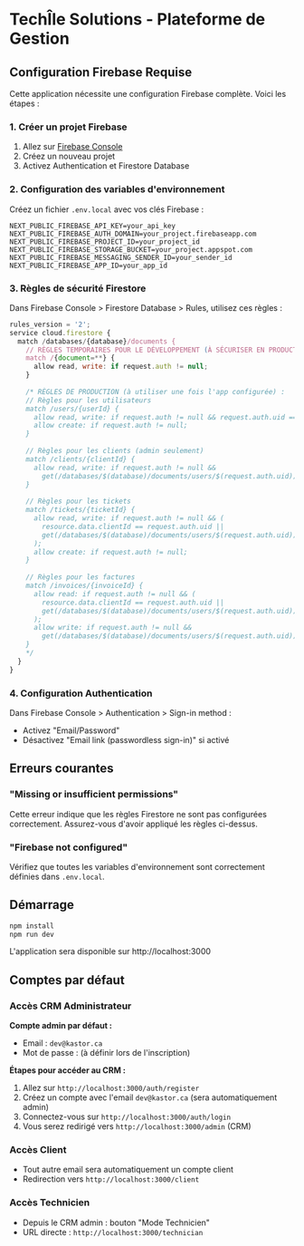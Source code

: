 # TechÎle Solutions - Plateforme de Gestion

## Configuration Firebase Requise

Cette application nécessite une configuration Firebase complète. Voici les étapes :

### 1. Créer un projet Firebase
1. Allez sur [Firebase Console](https://console.firebase.google.com/)
2. Créez un nouveau projet
3. Activez Authentication et Firestore Database

### 2. Configuration des variables d'environnement
Créez un fichier `.env.local` avec vos clés Firebase :

```env
NEXT_PUBLIC_FIREBASE_API_KEY=your_api_key
NEXT_PUBLIC_FIREBASE_AUTH_DOMAIN=your_project.firebaseapp.com
NEXT_PUBLIC_FIREBASE_PROJECT_ID=your_project_id
NEXT_PUBLIC_FIREBASE_STORAGE_BUCKET=your_project.appspot.com
NEXT_PUBLIC_FIREBASE_MESSAGING_SENDER_ID=your_sender_id
NEXT_PUBLIC_FIREBASE_APP_ID=your_app_id
```

### 3. Règles de sécurité Firestore
Dans Firebase Console > Firestore Database > Rules, utilisez ces règles :

```javascript
rules_version = '2';
service cloud.firestore {
  match /databases/{database}/documents {
    // RÈGLES TEMPORAIRES POUR LE DÉVELOPPEMENT (À SÉCURISER EN PRODUCTION)
    match /{document=**} {
      allow read, write: if request.auth != null;
    }
    
    /* RÈGLES DE PRODUCTION (à utiliser une fois l'app configurée) :
    // Règles pour les utilisateurs
    match /users/{userId} {
      allow read, write: if request.auth != null && request.auth.uid == userId;
      allow create: if request.auth != null;
    }
    
    // Règles pour les clients (admin seulement)
    match /clients/{clientId} {
      allow read, write: if request.auth != null && 
        get(/databases/$(database)/documents/users/$(request.auth.uid)).data.role == 'admin';
    }
    
    // Règles pour les tickets
    match /tickets/{ticketId} {
      allow read, write: if request.auth != null && (
        resource.data.clientId == request.auth.uid ||
        get(/databases/$(database)/documents/users/$(request.auth.uid)).data.role == 'admin'
      );
      allow create: if request.auth != null;
    }
    
    // Règles pour les factures
    match /invoices/{invoiceId} {
      allow read: if request.auth != null && (
        resource.data.clientId == request.auth.uid ||
        get(/databases/$(database)/documents/users/$(request.auth.uid)).data.role == 'admin'
      );
      allow write: if request.auth != null && 
        get(/databases/$(database)/documents/users/$(request.auth.uid)).data.role == 'admin';
    }
    */
  }
}
```

### 4. Configuration Authentication
Dans Firebase Console > Authentication > Sign-in method :
- Activez "Email/Password"
- Désactivez "Email link (passwordless sign-in)" si activé

## Erreurs courantes

### "Missing or insufficient permissions"
Cette erreur indique que les règles Firestore ne sont pas configurées correctement. Assurez-vous d'avoir appliqué les règles ci-dessus.

### "Firebase not configured"
Vérifiez que toutes les variables d'environnement sont correctement définies dans `.env.local`.

## Démarrage

```bash
npm install
npm run dev
```

L'application sera disponible sur http://localhost:3000

## Comptes par défaut

### Accès CRM Administrateur

**Compte admin par défaut :**
- Email : `dev@kastor.ca`
- Mot de passe : (à définir lors de l'inscription)

**Étapes pour accéder au CRM :**
1. Allez sur `http://localhost:3000/auth/register`
2. Créez un compte avec l'email `dev@kastor.ca` (sera automatiquement admin)
3. Connectez-vous sur `http://localhost:3000/auth/login`
4. Vous serez redirigé vers `http://localhost:3000/admin` (CRM)

### Accès Client
- Tout autre email sera automatiquement un compte client
- Redirection vers `http://localhost:3000/client`

### Accès Technicien
- Depuis le CRM admin : bouton "Mode Technicien"
- URL directe : `http://localhost:3000/technician`